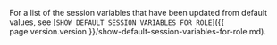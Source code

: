 For a list of the session variables that have been updated from default values, see [`SHOW DEFAULT SESSION VARIABLES FOR ROLE`]({{ page.version.version }}/show-default-session-variables-for-role.md).
